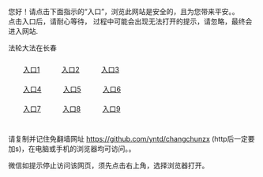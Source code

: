 您好！请点击下面指示的“入口”，浏览此网站是安全的，且为您带来平安。。 <br/>
点击入口后，请耐心等待， 过程中可能会出现无法打开的提示，请忽略，最终会进入网站. </br>

法轮大法在长春<br/>
<div style="padding:10px"><a style="margin:20px" target="_blank" href="https://d35w5t3fws9dv8.cloudfront.net/2Qpsp?eqbnl" id="ccLink1" rel="nofollow">入口1</a> <a target="_blank" style="margin:20px" href="https://d2ubgewt4i22jz.cloudfront.net/2Qpsp?gjyempy" id="ccLink2" rel="nofollow">入口2</a> <a style="margin:20px" target="_blank" href="https://d3d7cnex2htzeq.cloudfront.net/2Qpsp?zdkgnel" id="ccLink3" rel="nofollow">入口3</a></div>

<div style="padding:10px" ><a style="margin:20px" target="_blank" href="https://d35w5t3fws9dv8.cloudfront.net/2Qpsp?eqbnl" id="ccLink4" rel="nofollow">入口4</a> <a style="margin:20px" href="https://d2ubgewt4i22jz.cloudfront.net/2Qpsp?gjyempy" target="_blank" id="ccLink5" rel="nofollow">入口5</a> <a style="margin:20px" href="https://d3d7cnex2htzeq.cloudfront.net/2Qpsp?zdkgnel" target="_blank" id="ccLink6" rel="nofollow">入口6</a></div>

<div style="padding:10px"><a style="margin:20px" target="_blank" href="https://d35w5t3fws9dv8.cloudfront.net/2Qpsp?eqbnl" id="ccLink7" rel="nofollow">入口7</a> <a style="margin:20px" href="https://d2ubgewt4i22jz.cloudfront.net/2Qpsp?gjyempy" target="_blank" id="ccLink8" rel="nofollow">入口8</a> <a style="margin:20px" target="_blank" href="https://d3d7cnex2htzeq.cloudfront.net/2Qpsp?zdkgnel" id="ccLink9" rel="nofollow">入口9</a></div>

<br/>



请复制并记住免翻墙网址 https://github.com/yntd/changchunzx (http后一定要加s)，在电脑或手机的浏览器均可访问。。<br/>

微信如提示停止访问该网页，须先点击右上角，选择浏览器打开。
